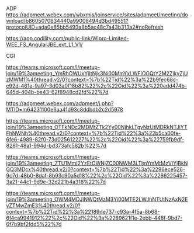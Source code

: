 



ADP
https://adpmeet.webex.com/wbxmjs/joinservice/sites/adpmeet/meeting/download/b8605070634440a99008494d3bd49551?protocolUID=ada0e85bb5493a8b5ac48c7a43b313a2#noRefresh



https://app.codility.com/public-link/Wipro-Limited-WEE_FS_AngularJBE_ext_L1_V1/


CGI

https://teams.microsoft.com/l/meetup-join/19%3ameeting_YmRhOWUxYjItNjk3Ni00MmYxLWFlOGQtY2M2ZjkyZjUzMWM1%40thread.v2/0?context=%7b%22Tid%22%3a%22b9fec68c-c92d-461e-9a97-3d03a0f18b82%22%2c%22Oid%22%3a%220edd474b-645d-404b-be43-62f8948cd2fd%22%7d

https://adpmeet.webex.com/adpmeet/j.php?MTID=m64231100e6aa41d93c8ddbdb2c2d5978

https://teams.microsoft.com/l/meetup-join/19%3ameeting_OTFkNDc2MDMtZTk2Yy00NjhkLTgyNzUtMDRkNTJiYTFhNWNh%40thread.v2/0?context=%7b%22Tid%22%3a%22b5ca00fe-6fe6-4989-82f0-73d025612227%22%2c%22Oid%22%3a%22759fb9df-8281-48a1-994d-bd373afc582b%22%7d


https://teams.microsoft.com/l/meetup-join/19%3ameeting_ZTU1MmI2YzEtOWNjZC00NWM3LTlmYmMtMzViYjBkNGQ3MDcx%40thread.v2/0?context=%7b%22Tid%22%3a%2296ece526-9c7d-48b0-8daf-8b93c90a5d18%22%2c%22Oid%22%3a%2266225457-3a21-44c1-9d9e-32d221b4a318%22%7d

https://teams.microsoft.com/l/meetup-join/19%3ameeting_OWM4MDJlNWQtMzM3Yi00MTE2LWJhNTUtNzAxN2EyZTMwZmE3%40thread.v2/0?context=%7b%22Tid%22%3a%22189de737-c93a-4f5a-8b68-6f4ca9941912%22%2c%22Oid%22%3a%2289621f1e-2ebb-448f-9bd7-6f7b9bf2fdd5%22%7d
